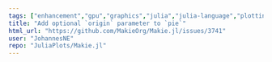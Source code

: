 ```yaml
---
tags: ["enhancement","gpu","graphics","julia","julia-language","plotting","visualization"]
title: "Add optional `origin` parameter to `pie`"
html_url: "https://github.com/MakieOrg/Makie.jl/issues/3741"
user: "JohannesNE"
repo: "JuliaPlots/Makie.jl"
---
```



